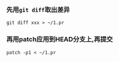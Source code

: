 ### 先用`git diff`取出差异
```
git diff xxx > ~/1.pr
```

### 再用patch应用到HEAD分支上,再提交
```
patch -p1 < ~/1.pr
```